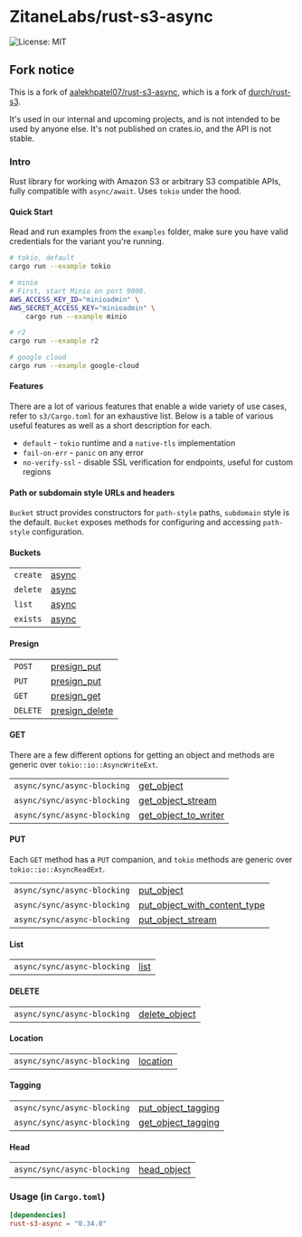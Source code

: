 # ZitaneLabs/rust-s3-async

![License: MIT](https://badgers.space/badge/license/MIT)

## Fork notice

This is a fork of [aalekhpatel07/rust-s3-async](https://github.com/aalekhpatel07/rust-s3-async), which is a fork of [durch/rust-s3](https://github.com/durch/rust-s3).

It's used in our internal and upcoming projects, and is not intended to be used by anyone else. It's not published on crates.io, and the API is not stable.

### Intro

Rust library for working with Amazon S3 or arbitrary S3 compatible APIs, fully compatible with `async/await`. Uses `tokio` under the hood.

#### Quick Start

Read and run examples from the `examples` folder, make sure you have valid credentials for the variant you're running.

```bash
# tokio, default
cargo run --example tokio

# minio
# First, start Minio on port 9000.
AWS_ACCESS_KEY_ID="minioadmin" \
AWS_SECRET_ACCESS_KEY="minioadmin" \
    cargo run --example minio

# r2
cargo run --example r2

# google cloud
cargo run --example google-cloud
```

#### Features

There are a lot of various features that enable a wide variety of use cases, refer to `s3/Cargo.toml` for an exhaustive list. Below is a table of various useful features as well as a short description for each.

+ `default` - `tokio` runtime and a `native-tls` implementation
+ `fail-on-err` - `panic` on any error
+ `no-verify-ssl` - disable SSL verification for endpoints, useful for custom regions

#### Path or subdomain style URLs and headers

`Bucket` struct provides constructors for `path-style` paths, `subdomain` style is the default. `Bucket` exposes methods for configuring and accessing `path-style` configuration.

#### Buckets

|          |                                                                                         |
|----------|-----------------------------------------------------------------------------------------|
| `create` | [async](https://docs.rs/rust-s3-async/latest/s3/bucket/struct.Bucket.html#method.create)      |
| `delete` | [async](https://docs.rs/rust-s3-async/latest/s3/bucket/struct.Bucket.html#method.delete)      |
| `list`   | [async](https://docs.rs/rust-s3-async/latest/s3/bucket/struct.Bucket.html#method.list_buckets)|
| `exists` | [async](https://docs.rs/rust-s3-async/latest/s3/bucket/struct.Bucket.html#method.exists)|


#### Presign

|          |                                                                                                     |
|----------|-----------------------------------------------------------------------------------------------------|
| `POST`   | [presign_put](https://docs.rs/rust-s3-async/latest/s3/bucket/struct.Bucket.html#method.presign_post)      |
| `PUT`    | [presign_put](https://docs.rs/rust-s3-async/latest/s3/bucket/struct.Bucket.html#method.presign_put)       |
| `GET`    | [presign_get](https://docs.rs/rust-s3-async/latest/s3/bucket/struct.Bucket.html#method.presign_get)       |
| `DELETE` | [presign_delete](https://docs.rs/rust-s3-async/latest/s3/bucket/struct.Bucket.html#method.presign_delete) |

#### GET

There are a few different options for getting an object and methods are generic over `tokio::io::AsyncWriteExt`.

|                             |                                                                                                                 |
|-----------------------------|-----------------------------------------------------------------------------------------------------------------|
| `async/sync/async-blocking` | [get_object](https://docs.rs/rust-s3-async/latest/s3/bucket/struct.Bucket.html#method.get_object)                     |
| `async/sync/async-blocking` | [get_object_stream](https://docs.rs/rust-s3-async/latest/s3/bucket/struct.Bucket.html#method.get_object_stream)       |
| `async/sync/async-blocking` | [get_object_to_writer](https://docs.rs/rust-s3-async/latest/s3/bucket/struct.Bucket.html#method.get_object_to_writer) |

#### PUT

Each `GET` method has a `PUT` companion, and `tokio` methods are generic over `tokio::io::AsyncReadExt`.

|                             |                                                                                                                                 |
|-----------------------------|---------------------------------------------------------------------------------------------------------------------------------|
| `async/sync/async-blocking` | [put_object](https://docs.rs/rust-s3-async/latest/s3/bucket/struct.Bucket.html#method.put_object)                                     |
| `async/sync/async-blocking` | [put_object_with_content_type](https://docs.rs/rust-s3-async/latest/s3/bucket/struct.Bucket.html#method.put_object_with_content_type) |
| `async/sync/async-blocking` | [put_object_stream](https://docs.rs/rust-s3-async/latest/s3/bucket/struct.Bucket.html#method.put_object_stream)                       |

#### List

|                             |                                                                                 |
|-----------------------------|---------------------------------------------------------------------------------|
| `async/sync/async-blocking` | [list](https://docs.rs/rust-s3-async/latest/s3/bucket/struct.Bucket.html#method.list) |

#### DELETE

|                             |                                                                                                   |
|-----------------------------|---------------------------------------------------------------------------------------------------|
| `async/sync/async-blocking` | [delete_object](https://docs.rs/rust-s3-async/latest/s3/bucket/struct.Bucket.html#method.delete_object) |

#### Location

|                             |                                                                                         |
|-----------------------------|-----------------------------------------------------------------------------------------|
| `async/sync/async-blocking` | [location](https://docs.rs/rust-s3-async/latest/s3/bucket/struct.Bucket.html#method.location) |

#### Tagging

|                             |                                                                                                             |
|-----------------------------|-------------------------------------------------------------------------------------------------------------|
| `async/sync/async-blocking` | [put_object_tagging](https://docs.rs/rust-s3-async/latest/s3/bucket/struct.Bucket.html#method.put_object_tagging) |
| `async/sync/async-blocking` | [get_object_tagging](https://docs.rs/rust-s3-async/latest/s3/bucket/struct.Bucket.html#method.get_object_tagging) |

#### Head

|                             |                                                                                               |
|-----------------------------|-----------------------------------------------------------------------------------------------|
| `async/sync/async-blocking` | [head_object](https://docs.rs/rust-s3-async/latest/s3/bucket/struct.Bucket.html#method.head_object) |

### Usage (in `Cargo.toml`)

```toml
[dependencies]
rust-s3-async = "0.34.0"
```
